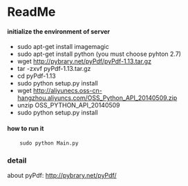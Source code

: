 # ReadMe

#### initialize the environment of server

- sudo apt-get install imagemagic
- sudo apt-get install python (you must choose pyhton 2.7)
- wget http://pybrary.net/pyPdf/pyPdf-1.13.tar.gz
- tar -zxvf pyPdf-1.13.tar.gz
- cd pyPdf-1.13
- sudo python setup.py install
- wget http://aliyunecs.oss-cn-hangzhou.aliyuncs.com/OSS_Python_API_20140509.zip
- unzip OSS_PYTHON_API_20140509
- sudo python setup.py install


#### how to run it
```shell
    sudo python Main.py
```


### detail ####

about pyPdf:
http://pybrary.net/pyPdf/

